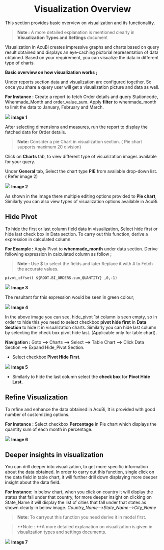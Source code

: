 


<center><h1>Visualization Overview</h1></center>

This section provides basic overview on visualization and its functionality.

> **Note :**  A more detailed explanation is mentioned clearly in **Visualization Types and Settings** document

Visualization in AcuBi creates impressive graphs and charts based on query result obtained and displays an eye-caching pictorial representation of data obtained. Based on your requirement, you can visualize the data in different type of charts.

**Basic overview on how visualization works ;**

Under reports section data and visualization are configured together, So once you share a query user will get a visualization picture and data as well.

**For Instance** :  Create a report to fetch Order details and query Stationcode, Whenmade_Month and order_value_sum. Apply **filter** to whenmade_month to limit the data  to January, February and March. 

![
](https://raw.githubusercontent.com/sv18042016/fp1/588793b3bdaa6683973fbe70ceaf6b591ff25fb2/images/New_version5/UD_Visualisation_Overview_Image1.png)
**image 1**

After selecting dimensions and measures, run the report to display the fetched data for Order details.

> **Note:** Consider a pie Chart in visualization section. ( Pie chart supports maximum 20 division)

Click on **Charts** tab, to view different type of visualization images available for your query.
 
Under **General** tab, Select the chart type **PIE** from available drop-down list. ( Refer image 2)

![
](https://raw.githubusercontent.com/sv18042016/fp1/588793b3bdaa6683973fbe70ceaf6b591ff25fb2/images/New_version5/UD_Visualisation_Overview_Image2.png)
**Image 2**

As shown in the image there multiple editing options provided to **Pie chart**, Similarly you can also view types of visualization options available in AcuBi.

## Hide Pivot

To hide the first or last column field data  in visualization, Select hide first or hide last check box in Data section. 
To carry out this function, derive a expression in calculated column.

**For Example :**  Apply Pivot to **whenmade_month** under data section. 
Derive following expression  in calculated column as follow ;

>**Note :** Use $ to select the fields and later Replace it with # to Fetch the accurate values.	
```
pivot_offset( ${ROOT.BI_ORDERS.sum_QUANTITY} ,0,-1)
```
![
](https://raw.githubusercontent.com/sv18042016/fp1/ba6e2d3a06a7fd83e84e6344095e5c673abbea8d/images/New_version5/UD_Visualisation_Overview_Image3.png)
**Image 3**

The resultant for this expression would be seen in green colour;

![
](https://raw.githubusercontent.com/sv18042016/fp1/e9c507879e500b4be6a758a27d99c4ddb4806335/images/New_version5/UD_Visualisation_Overview_Image4.png)
**Image 4**

In the above image you can see, hide_pivot 1st column is seen empty, so in order to hide this you need to select checkbox **pivot hide first** in **Data Section** to hide it in visualization charts. Similarly you can hide last column by selecting the check box pivot hide last. (Applicable only for table chart). 

**Navigation :** Goto **-->** Charts **-->** Select **-->** Table Chart **-->** Click Data Section **-->** Expand Hide_Pivot Section.

   - Select checkbox **Pivot Hide First.**

![
](https://raw.githubusercontent.com/sv18042016/fp1/18aaf7e8bc6bd4b6048871846de1fb606759f055/images/New_version5/UD_Visualisation_Overview_Image5.png)
**Image 5**

  - Similarly to hide the last column select the **check box** for **Pivot Hide Last.**

## Refine Visualization

To refine and enhance the data obtained in AcuBi, It is provided with good number of customizing options.

**For Instance** : Select checkbox **Percentage** in Pie chart which displays the quantity sum of each month in percentage. 

![
](https://raw.githubusercontent.com/sv18042016/fp1/caef96a364da60995f83c18399b0f6c4b340ea46/images/New_version5/UD_Visualisation_Overview_Image6.png)
**Image 6**
## Deeper insights in visualization

You can drill deeper into visualization, to get more specific information about the data obtained. In order to carry out this function, single click on the data field in table chart, it will further drill down displaying more deeper insight about the data field.

**For Instance**: In below chart, when you click on country it will display the states that fall under that country, for more deeper insight on clicking on State_Name it will display the list of cities that fall under that states as shown clearly in below image.
*Country_Name-->State_Name-->City_Name*

 > **Note:**  To carryout this function you need derive it in model first.

> **Note : **A more detailed explanation on visualization is given in visualization types and settings documents.

![
](https://raw.githubusercontent.com/sv18042016/fp1/7c0acf39f26482bbef006df3ae981d22e8067f00/images/New_version5/UD_Visualisation_Overview_Image7.png)
**Image 7**
<!--stackedit_data:
eyJoaXN0b3J5IjpbLTExOTI1NTcxMzMsNTE3NjE3MywtNDM4OD
M5NjEyLC0xOTc3Nzk3MjM1LC0xNjczNDMzODEyLDEyMzA0NzAy
MzQsLTEzNTUxNjQ4ODQsLTExNzE3ODIwMDIsLTExOTA0NTI5OT
MsLTYwOTc1NTEwLDg4MzY1NzIzOSwxNjI5MDQ4MDkxLDE1MzIx
NDk3NDksLTE0ODE2MDEwNTgsMzEyOTQwMjUxLC05MzQ5NzExMj
AsMTU3OTgzMTU5NCwxMjkzOTc2NjI3LDE4MDI0NzM0NDUsMjY2
ODg4Njc2XX0=
-->
